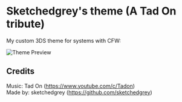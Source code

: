 # Sketchedgrey's theme (A Tad On tribute)
My custom 3DS theme for systems with CFW:  
  
![Theme Preview](https://github.com/sketchedgrey/sketchedgreys-theme/blob/main/bin/sketchedgrey/preview.png)

## Credits
Music: Tad On (https://www.youtube.com/c/Tadon)  
Made by: sketchedgrey (https://github.com/sketchedgrey)

